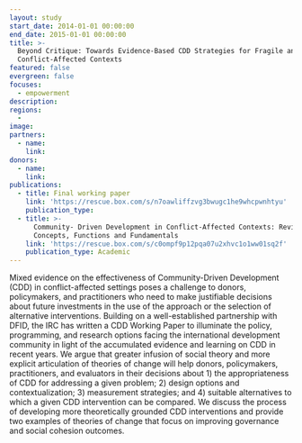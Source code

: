 ```yaml
---
layout: study
start_date: 2014-01-01 00:00:00
end_date: 2015-01-01 00:00:00
title: >-
  Beyond Critique: Towards Evidence-Based CDD Strategies for Fragile and
  Conflict-Affected Contexts
featured: false
evergreen: false
focuses:
  - empowerment
description:
regions:
  -
image:
partners:
  - name:
    link:
donors:
  - name:
    link:
publications:
  - title: Final working paper
    link: 'https://rescue.box.com/s/n7oawliffzvg3bwugc1he9whcpwnhtyu'
    publication_type:
  - title: >-
      Community- Driven Development in Conflict-Affected Contexts: Revisiting
      Concepts, Functions and Fundamentals
    link: 'https://rescue.box.com/s/c0ompf9p12pqa07u2xhvc1o1ww01sq2f'
    publication_type: Academic
---
```


Mixed evidence on the effectiveness of Community-Driven Development (CDD) in conflict-affected settings poses a challenge to donors, policymakers, and practitioners who need to make justifiable decisions about future investments in the use of the approach or the selection of alternative interventions. Building on a well-established partnership with DFID, the IRC has written a CDD Working Paper to illuminate the policy, programming, and research options facing the international development community in light of the accumulated evidence and learning on CDD in recent years. We argue that greater infusion of social theory and more explicit articulation of theories of change will help donors, policymakers, practitioners, and evaluators in their decisions about 1) the appropriateness of CDD for addressing a given problem; 2) design options and contextualization; 3) measurement strategies; and 4) suitable alternatives to which a given CDD intervention can be compared. We discuss the process of developing more theoretically grounded CDD interventions and provide two examples of theories of change that focus on improving governance and social cohesion outcomes.